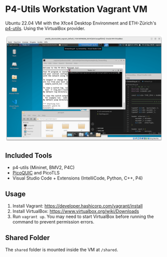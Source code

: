 # P4-Utils Workstation Vagrant VM

Ubuntu 22.04 VM with the Xfce4 Desktop Environment and ETH-Zürich's [p4-utils](https://github.com/nsg-ethz/p4-utils). Using the VirtualBox provider.

<img src="screenshot.png" width="600px" />

## Included Tools

- p4-utils (Mininet, BMV2, P4C)
- [PicoQUIC](https://github.com/private-octopus/picoquic) and PicoTLS 
- Visual Studio Code + Extensions (IntelliCode, Python, C++, P4)

## Usage

1. Install Vagrant: https://developer.hashicorp.com/vagrant/install
2. Install VirtualBox: https://www.virtualbox.org/wiki/Downloads
3. Run `vagrant up`. You may need to start VirtualBox before running the command to prevent permission errors.

## Shared Folder

The `shared` folder is mounted inside the VM at `/shared`.
